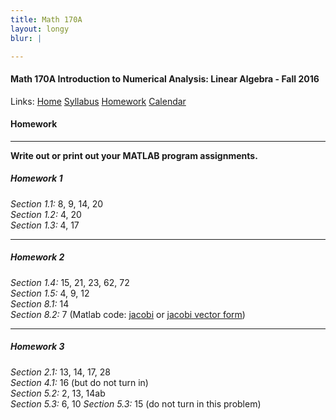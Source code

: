 ```yaml
---
title: Math 170A
layout: longy
blur: |

---
```

#### Math 170A Introduction to Numerical Analysis: Linear Algebra - Fall 2016
  Links: [Home][math170aHome]    [Syllabus][math170aSyl]    [Homework][math170aHW]    [Calendar][math170aCal]
    
   [math170aHome]:http://thanghuynh.org/teaching/math170a_f16.html
   [math170aSyl]:http://thanghuynh.org/teaching/math170a_f16_syllabus.html  
   [math170aHW]:http://thanghuynh.org/teaching/math170a_f16_hw.html  
   [math170aCal]:http://thanghuynh.org/teaching/math170a_f16_cal.html  

#### Homework
---  

**Write out or print out your MATLAB program assignments.**  

##### <a name="hmwk1"></a>Homework 1

*Section 1.1:* 8, 9, 14, 20  
*Section 1.2:* 4, 20  
*Section 1.3:* 4, 17  

---  

##### <a name="hmwk2"></a>Homework 2  

*Section 1.4:* 15, 21, 23, 62, 72  
*Section 1.5:* 4, 9, 12  
*Section 8.1:* 14  
*Section 8.2:* 7 (Matlab code: [jacobi][jacob] or [jacobi vector form][jacobvec])

[jacob]:http://thanghuynh.org/teaching/jacobi.m
[jacobvec]:http://thanghuynh.org/teaching/jacob_diag.m

---  

##### <a name="hmwk3"></a>Homework 3

*Section 2.1:* 13, 14, 17, 28  
*Section 4.1:* 16 (but do not turn in)  
*Section 5.2:* 2, 13, 14ab  
*Section 5.3:* 6, 10 
*Section 5.3:* 15 (do not turn in this problem)  



